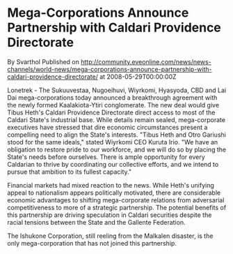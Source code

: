 # Mega-Corporations Announce Partnership with Caldari Providence Directorate
By Svarthol
Published on http://community.eveonline.com/news/news-channels/world-news/mega-corporations-announce-partnership-with-caldari-providence-directorate/ at 2008-05-29T00:00:00Z

Lonetrek - The Sukuuvestaa, Nugoeihuvi, Wiyrkomi, Hyasyoda, CBD and Lai Dai mega-corporations today announced a breakthrough agreement with the newly formed Kaalakiota-Ytiri conglomerate. The new deal would give Tibus Heth's Caldari Providence Directorate direct access to most of the Caldari State's industrial base. While details remain sealed, mega-corporate executives have stressed that dire economic circumstances present a compelling need to align the State's interests. "Tibus Heth and Otro Gariushi stood for the same ideals," stated Wiyrkomi CEO Kuruta Irio. "We have an obligation to restore pride to our workforce, and we will do so by placing the State's needs before ourselves. There is ample opportunity for every Caldarian to thrive by coordinating our collective efforts, and we intend to pursue that ambition to its fullest capacity."

Financial markets had mixed reaction to the news. While Heth's unifying appeal to nationalism appears politically motivated, there are considerable economic advantages to shifting mega-corporate relations from adversarial competitiveness to more of a strategic partnership. The potential benefits of this partnership are driving speculation in Caldari securities despite the racial tensions between the State and the Gallente Federation.

The Ishukone Corporation, still reeling from the Malkalen disaster, is the only mega-corporation that has not joined this partnership.

